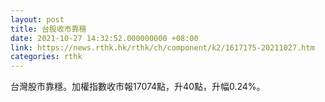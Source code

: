 ```yaml
---
layout: post
title: 台股收市靠穩
date: 2021-10-27 14:32:52.000000000 +08:00
link: https://news.rthk.hk/rthk/ch/component/k2/1617175-20211027.htm
categories: rthk
---
```


台灣股市靠穩。加權指數收市報17074點，升40點，升幅0.24%。

